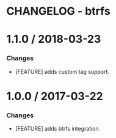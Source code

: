 # CHANGELOG - btrfs

1.1.0 / 2018-03-23
==================

### Changes

* [FEATURE] adds custom tag support.

1.0.0 / 2017-03-22
==================

### Changes

* [FEATURE] adds btrfs integration.
